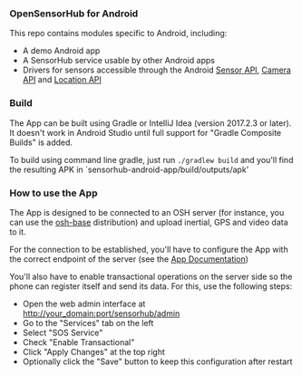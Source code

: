 ### OpenSensorHub for Android

This repo contains modules specific to Android, including:

- A demo Android app
- A SensorHub service usable by other Android apps
- Drivers for sensors accessible through the Android 
  [Sensor API](http://developer.android.com/guide/topics/sensors/sensors_overview.html),
  [Camera API](http://developer.android.com/guide/topics/media/camera.html) and
  [Location API](http://developer.android.com/guide/topics/location/index.html)


### Build

The App can be built using Gradle or IntelliJ Idea (version 2017.2.3 or later). It doesn't work in Android Studio until full support for "Gradle Composite Builds" is added.

To build using command line gradle, just run `./gradlew build` and you'll find the resulting APK in `sensorhub-android-app/build/outputs/apk'


### How to use the App

The App is designed to be connected to an OSH server (for instance, you can use the [osh-base](https://github.com/opensensorhub/osh-distros/tree/master/osh-base) distribution) and upload inertial, GPS and video data to it.

For the connection to be established, you'll have to configure the App with the correct endpoint of the server (see the [App Documentation](http://docs.opensensorhub.org/user/android-app/))

You'll also have to enable transactional operations on the server side so the phone can register itself and send its data. For this, use the following steps:

- Open the web admin interface at <http://your_domain:port/sensorhub/admin>
- Go to the "Services" tab on the left
- Select "SOS Service"
- Check "Enable Transactional"
- Click "Apply Changes" at the top right
- Optionally click the "Save" button to keep this configuration after restart
